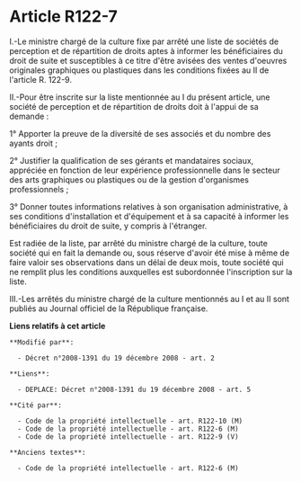 # Article R122-7

I.-Le ministre chargé de la culture fixe par arrêté une liste de sociétés de perception et de répartition de droits aptes à
informer les bénéficiaires du droit de suite et susceptibles à ce titre d'être avisées des ventes d'oeuvres originales
graphiques ou plastiques dans les conditions fixées au II de l'article R. 122-9. 

II.-Pour être inscrite sur la liste mentionnée au I du présent article, une société de perception et de répartition de droits
doit à l'appui de sa demande : 

1° Apporter la preuve de la diversité de ses associés et du nombre des ayants droit ; 

2° Justifier la qualification de ses gérants et mandataires sociaux, appréciée en fonction de leur expérience professionnelle
dans le secteur des arts graphiques ou plastiques ou de la gestion d'organismes professionnels ; 

3° Donner toutes informations relatives à son organisation administrative, à ses conditions d'installation et d'équipement et
à sa capacité à informer les bénéficiaires du droit de suite, y compris à l'étranger. 

Est radiée de la liste, par arrêté du ministre chargé de la culture, toute société qui en fait la demande ou, sous réserve
d'avoir été mise à même de faire valoir ses observations dans un délai de deux mois, toute société qui ne remplit plus les
conditions auxquelles est subordonnée l'inscription sur la liste. 

III.-Les arrêtés du ministre chargé de la culture mentionnés au I et au II sont publiés au Journal officiel de la République
française.

**Liens relatifs à cet article**

	**Modifié par**:

	  - Décret n°2008-1391 du 19 décembre 2008 - art. 2

	**Liens**:

	  - DEPLACE: Décret n°2008-1391 du 19 décembre 2008 - art. 5

	**Cité par**:

	  - Code de la propriété intellectuelle - art. R122-10 (M)
	  - Code de la propriété intellectuelle - art. R122-6 (M)
	  - Code de la propriété intellectuelle - art. R122-9 (V)

	**Anciens textes**:

	  - Code de la propriété intellectuelle - art. R122-6 (M)
